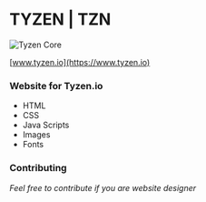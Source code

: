 # TYZEN | TZN
![Tyzen Core](http://assets.tyzen.io/image/Tyzen-core.png)

[www.tyzen.io](https://www.tyzen.io)


### Website for Tyzen.io
- HTML
- CSS
- Java Scripts
- Images
- Fonts

### Contributing
*Feel free to contribute if you are website designer*
